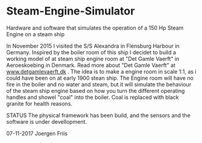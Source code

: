 # Steam-Engine-Simulator
Hardware and software that simulates the operation of a 150 Hp Steam Engine on a steam ship

In November 2015 I visited the S/S Alexandra in Flensburg Harbour in Germany. Inspired by the boiler room of this ship I decidet to build a working model of at steam ship engine room at "Det Gamle Vaerft" in Aeroeskoebing in Denmark. Read more about "Det Gamle Vaerft" at www.detgamlevaerft.dk .
The idea is to make a engine room in scale 1:1, as i could have been on at early 1900 stean ship. The Engine room will have no fire in the boiler and no water and steam, but it will simulate the behaviour of the steam ship engine based on how you turn the different operating handles and showel "coal" into the boiler. Coal is replaced with black granite for health reasons.

STATUS
The physical framework has been build, and the sensors and the software is under devellopment. 

07-11-2017
Joergen Friis
 
